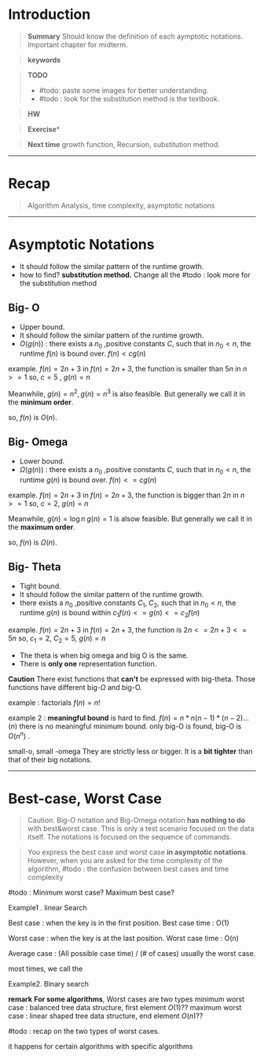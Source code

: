 # Introduction 

>**Summary**
>Should know the definition of each aymptotic notations.
>Important chapter for midterm. 

>**keywords**
>

>**TODO**
>* #todo: paste some images for better understanding.
>* #todo : look for the substitution method is the textbook.

> **HW**
> 

>**Exercise*** 
>

> **Next time**
> growth function, Recursion, substitution method.

*********
# Recap

> Algorithm Analysis, time complexity, asymptotic notations

*****
# Asymptotic Notations
* It should follow the similar pattern of the runtime growth.
* how to find? **substitution method.** Change all the 
#todo : look more for the substitution method

## Big- O
* Upper bound. 
* It should follow the similar pattern of the runtime growth.
* $O(g(n))$ : there exists a $n_0$  ,positive constants $C$, such that in $n_0 < n$, the runtime $f(n)$ is bound over. $f(n) < c g(n)$

example. $f(n) = 2n+3$
in $f(n) = 2n+3$, the function is smaller than $5n$ in $n>=1$
so, $c=5$ , $g(n) =n$ 

Meanwhile, 
$g(n) = n^2, g(n)= n^3$ is also feasible. But generally we call it in the **minimum order**.

so, $f(n)$ is $O(n)$.


## Big- Omega
* Lower bound.
* $\Omega(g(n))$ :  there exists a $n_0$  ,positive constants $C$, such that in $n_0 < n$, the runtime $g(n)$ is bound over. $f(n)  <= c g(n)$

example. $f(n) = 2n+3$
in $f(n) = 2n+3$, the function is bigger than $2n$ in $n>=1$ 
so, $c=2$, $g(n) = n$

Meanwhile, 
$g(n) = \log n\;g(n)=1$ is alsow feasible. But generally we call it in the **maximum order**.

so, $f(n)$ is $\Omega (n)$.

## Big- Theta
* Tight bound. 
* It should follow the similar pattern of the runtime growth.
* there exists a $n_0$  ,positive constants $C_1,\;C_2$, such that in $n_0 < n$, the runtime $g(n)$ is bound within $c_1 f(n) <= g(n) <= c_2 f(n)$

example. $f(n) = 2n+3$
in $f(n) = 2n+3$, the function is $2n <= 2n+3 <=5n$ 
so, $c_1=2$, $C_2 = 5$, $g(n) = n$

* The theta is when big omega and big O is the same. 
* There is **only one** representation function. 


**Caution**
There exist functions that **can't** be expressed with big-theta. 
Those functions have different big-$\Omega$ and big-O.

example : factorials
	$f(n) = n!$

example 2 : **meaningful bound** is hard to find.
	$f(n) = n*n(n-1)*(n-2)...(n)$  there is no meaningful minimum bound.
	only big-O is found, big-O is $O(n^n)$ . 

small-o, small -omega
They are strictly less or bigger. 
It is a **bit tighter** than that of their big notations.

*****
# Best-case, Worst Case

> Caution.
> Big-O notation and Big-Omega notation **has nothing to do** with best&worst case.
> This is only a test scenario focused on the data itself.
> The notations is focused on the sequence of commands.


> You express the best case and worst case **in asymptotic notations**.
> However, when you are asked for the time complexity of the algorithm,
#todo : the confusion between best cases and time complexity


#todo : Minimum worst case? Maximum best case?

Example1 . linear Search

Best case  : when the key is in the first position.
Best case time : O(1)

Worst case  : when the key is at the last position.
Worst case time : O(n)

Average case : (All possible case time) / (# of cases)
usually the worst case.

most times, we call the  

Example2. Binary search

**remark**
**For some algorithms**, Worst cases are two types
minimum worst case : balanced tree data structure, first element $O(1)$??
maximum worst case : linear shaped tree data structure, end element $O(n)$??

#todo : recap on the two types of worst cases.

it happens for certain algorithms with specific algorithms